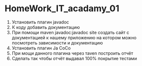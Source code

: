 # HomeWork_IT_acadamy_01

1. Установить плагин javadoc
2. К коду добавить документацию
3. При помощи maven javadoc:javadoc site создать сайт с документацией к
   нашему приложению на котором можно посмотреть зависимости и
   документацию
4. Установить плагин Ја СоСо
5. При мощи данного плагина через тaven построить отчёт
6. Сделать так чтобы отчёт выдавал 100% покрытие тестами